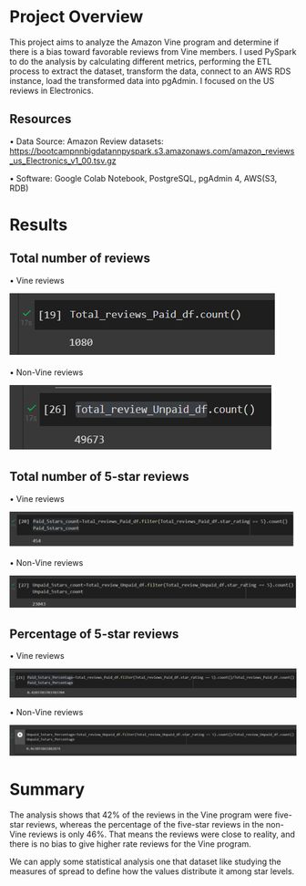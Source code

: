 # Project Overview

This project aims to analyze the Amazon Vine program and determine if there is a bias toward favorable reviews from Vine members.
I used PySpark to do the analysis by calculating different metrics, performing the ETL process to extract the dataset, transform the data, connect to an AWS RDS instance, load the transformed data into pgAdmin. 
I focused on the US reviews in Electronics.

## Resources

•	Data Source:
 Amazon Review datasets: https://bootcampnnbigdatannpyspark.s3.amazonaws.com/amazon_reviews_us_Electronics_v1_00.tsv.gz
 
•	Software: Google Colab Notebook, PostgreSQL, pgAdmin 4, AWS(S3, RDB)

# Results

## Total number of reviews

•	Vine reviews

![](https://github.com/ALEIN3/Amazon_Vine_Analysis/blob/main/Images/Total_reviews_Paid_df.png)

•	Non-Vine reviews

![](https://github.com/ALEIN3/Amazon_Vine_Analysis/blob/main/Images/Total_review_Unpaid_df.png)

## Total number of 5-star reviews

•	Vine reviews

![](https://github.com/ALEIN3/Amazon_Vine_Analysis/blob/main/Images/Paid_5stars_count.png)

•	Non-Vine reviews

![](https://github.com/ALEIN3/Amazon_Vine_Analysis/blob/main/Images/Unpaid_5stars_count.png)

## Percentage of 5-star reviews

•	Vine reviews

![](https://github.com/ALEIN3/Amazon_Vine_Analysis/blob/main/Images/Paid_5stars_Percentage.png)

•	Non-Vine reviews

![](https://github.com/ALEIN3/Amazon_Vine_Analysis/blob/main/Images/Unpaid_5stars_Percentage.png)


# Summary

The analysis shows that 42% of the reviews in the Vine program were five-star reviews, whereas the percentage of the five-star reviews in the non-Vine reviews is only 46%. That means the reviews were close to reality, and there is no bias to give higher rate reviews for the Vine program.

We can apply some statistical analysis one that dataset like studying the measures of spread to define how the values distribute it among star levels.





